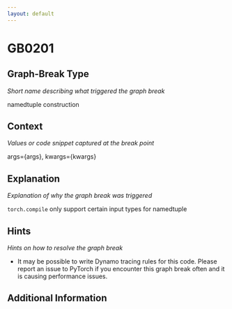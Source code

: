 ```yaml
---
layout: default
---
```

# GB0201

## Graph-Break Type
*Short name describing what triggered the graph break*

namedtuple construction

## Context
*Values or code snippet captured at the break point*

args={args}, kwargs={kwargs}

## Explanation
*Explanation of why the graph break was triggered*

`torch.compile` only support certain input types for namedtuple

## Hints
*Hints on how to resolve the graph break*

- It may be possible to write Dynamo tracing rules for this code. Please report an issue to PyTorch if you encounter this graph break often and it is causing performance issues.


## Additional Information

<!-- ADDITIONAL INFORMATION START - Add custom information below this line -->

<!-- ADDITIONAL INFORMATION END -->

